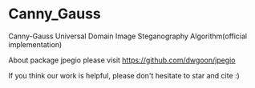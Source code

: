 # Canny_Gauss
Canny-Gauss Universal Domain Image Steganography Algorithm(official implementation)

About package jpegio please visit https://github.com/dwgoon/jpegio

If you think our work is helpful, please don't hesitate to star and cite :)
